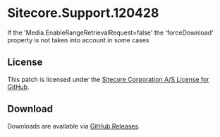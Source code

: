 # Sitecore.Support.120428
If the 'Media.EnableRangeRetrievalRequest=false' the 'forceDownload' property is not taken into account in some cases

## License  
This patch is licensed under the [Sitecore Corporation A/S License for GitHub](https://github.com/sitecoresupport/Sitecore.Support.120428/blob/master/LICENSE).  

## Download  
Downloads are available via [GitHub Releases](https://github.com/sitecoresupport/Sitecore.Support.120428/releases).  
